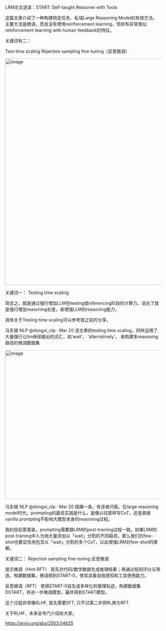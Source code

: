 LRM论文选读：START: Self-taught Reasoner with Tools

这篇文章介绍了一种构建特定任务、私域Large Reasoning Model的有效方法，主要方法是微调，而且没有使用reinforcement learning，但却有非常类似reinforcement learning with human feedback的特征。

关键词有二：

Test-time scaling
Rejection sampling fine-tuning（反思微调）

<img width="1200" height="731" alt="image" src="https://github.com/user-attachments/assets/932a4266-0b30-4593-a3f2-5b14603842fd" />

关键词一： Testing time scaling

简言之，就是通过强行增加LLM在testing或inferencing阶段的计算力，说白了就是强行增加reasoning长度，来增强LLM的reasoning能力。

具体关于Testing time scaling可以参考我之前的分享。


马东锡 NLP
@dongxi_nlp
·
Mar 20
该文章的testing time scaling，同样运用了大量强行让llm继续输出的词汇，如‘wait’， ‘alternatively’， 来构建多reasoning路径的微调数据集

<img width="971" height="481" alt="image" src="https://github.com/user-attachments/assets/717ab229-71bf-4be6-a5c8-2434b250be03" />




马东锡 NLP
@dongxi_nlp
·
Mar 20
插播一条，有读者问我，在large reasoning model时代，prompting的最佳实践是什么，是像以往那样写CoT，还是直接vanilla prompting不影响大模型本身的reasoning过程。

我的目前答案是，prompting需要跟LRM的post-training过程一致。如果LRM的post-training中人为地大量添加以「wait」分割的不同路径，那么我们的few-shot也要显性地包含以「wait」分割的多个CoT，以此增强LRM对few-shot的理解。


关键词二： Rejection sampling fine-tuning 反思微调

提示微调（Hint-RFT）
首先对代码/数学数据生成推理结果；再通过规则评分与筛选，构建数据集，微调得到START-0，使其具备自我感知和工具使用能力。

反思微调（RFT）
使用START-0自生成多样化的推理轨迹，构建数据集DSTART，并进一步微调模型，最终得到START模型。

这个过程非常像RLHF, 首先需要SFT, 只不过第二步把RL换为RFT. 

关于RLHF，未来会专门介绍给大家。


https://arxiv.org/abs/2503.04625
